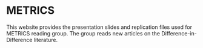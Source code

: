 # METRICS
This website provides the presentation slides and replication files used for METRICS reading group.
The group reads new articles on the Difference-in-Difference literature.
